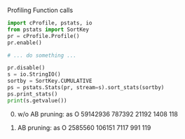 Profiling Function calls

```python
import cProfile, pstats, io
from pstats import SortKey
pr = cProfile.Profile()
pr.enable()

# ... do something ...

pr.disable()
s = io.StringIO()
sortby = SortKey.CUMULATIVE
ps = pstats.Stats(pr, stream=s).sort_stats(sortby)
ps.print_stats()
print(s.getvalue())
```

0. w/o AB pruning:
   as O
     59142936 
     787392
     21192
     1408
     118

1. AB pruning: 
   as O
     2585560
     106151
     7117
     991
     119
